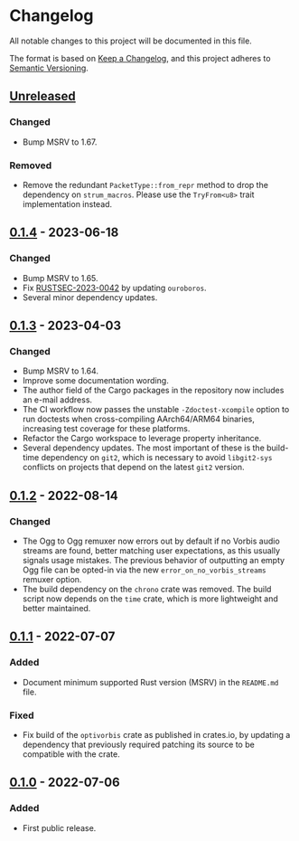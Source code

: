 # Changelog

All notable changes to this project will be documented in this file.

The format is based on [Keep a Changelog](https://keepachangelog.com/en/1.0.0/),
and this project adheres to
[Semantic Versioning](https://semver.org/spec/v2.0.0.html).

## [Unreleased]

### Changed

- Bump MSRV to 1.67.

### Removed

- Remove the redundant `PacketType::from_repr` method to drop the dependency on
  `strum_macros`. Please use the `TryFrom<u8>` trait implementation instead.

## [0.1.4] - 2023-06-18

### Changed

- Bump MSRV to 1.65.
- Fix [RUSTSEC-2023-0042](https://rustsec.org/advisories/RUSTSEC-2023-0042) by
  updating `ouroboros`.
- Several minor dependency updates.

## [0.1.3] - 2023-04-03

### Changed

- Bump MSRV to 1.64.
- Improve some documentation wording.
- The author field of the Cargo packages in the repository now includes an
  e-mail address.
- The CI workflow now passes the unstable `-Zdoctest-xcompile` option to run
  doctests when cross-compiling AArch64/ARM64 binaries, increasing test coverage
  for these platforms.
- Refactor the Cargo workspace to leverage property inheritance.
- Several dependency updates. The most important of these is the build-time
  dependency on `git2`, which is necessary to avoid `libgit2-sys` conflicts on
  projects that depend on the latest `git2` version.

## [0.1.2] - 2022-08-14

### Changed

- The Ogg to Ogg remuxer now errors out by default if no Vorbis audio streams
  are found, better matching user expectations, as this usually signals usage
  mistakes. The previous behavior of outputting an empty Ogg file can be
  opted-in via the new `error_on_no_vorbis_streams` remuxer option.
- The build dependency on the `chrono` crate was removed. The build script now
  depends on the `time` crate, which is more lightweight and better maintained.

## [0.1.1] - 2022-07-07

### Added

- Document minimum supported Rust version (MSRV) in the `README.md` file.

### Fixed

- Fix build of the `optivorbis` crate as published in crates.io, by updating a
  dependency that previously required patching its source to be compatible
  with the crate.

## [0.1.0] - 2022-07-06

### Added

- First public release.

[Unreleased]: https://github.com/OptiVorbis/OptiVorbis/compare/v0.1.4...HEAD
[0.1.4]: https://github.com/OptiVorbis/OptiVorbis/compare/v0.1.3...v0.1.4
[0.1.3]: https://github.com/OptiVorbis/OptiVorbis/compare/v0.1.2...v0.1.3
[0.1.2]: https://github.com/OptiVorbis/OptiVorbis/compare/v0.1.1...v0.1.2
[0.1.1]: https://github.com/OptiVorbis/OptiVorbis/compare/v0.1.0...v0.1.1
[0.1.0]: https://github.com/OptiVorbis/OptiVorbis/releases/tag/v0.1.0
